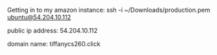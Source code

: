 Getting in to my amazon instance:
ssh -i ~/Downloads/production.pem ubuntu@54.204.10.112

public ip address:
54.204.10.112

domain name: tiffanycs260.click
